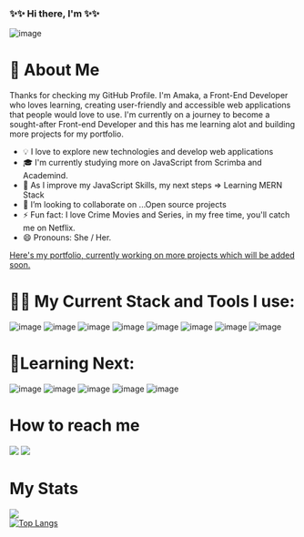 ### ✨✨ Hi there, I'm ✨✨



![image](https://user-images.githubusercontent.com/80483692/138687973-66026678-89f3-4b75-ad4b-caf2842d7f82.png)

# 👩‍  About Me

Thanks for checking my GitHub Profile. I'm Amaka, a Front-End Developer who loves learning, creating user-friendly and accessible web applications that people would love to use. I'm currently on a journey to become a sought-after Front-end Developer and this has me learning alot and building more projects for my portfolio.

- 💡 I love to explore new technologies and develop web applications
- 🎓 I'm currently studying more on JavaScript from Scrimba and Academind.
- 🌱 As I improve my JavaScript Skills, my next steps  => Learning MERN Stack
- 👯 I’m looking to collaborate on ...Open source projects
- ⚡  Fun fact: I love Crime Movies and Series, in my free time, you'll catch me on Netflix. 
- 😄 Pronouns: She / Her.

<a href="https://amakaogujiofor.netlify.app/">Here's my portfolio, currently working on more projects which will be added soon.</a>

# 👩‍💻 My Current Stack and Tools I use:
![image](https://user-images.githubusercontent.com/80483692/139262510-af436aca-308b-488f-b1c3-9bb25fcbc7bf.png)
![image](https://user-images.githubusercontent.com/80483692/139263263-0f0fb265-d9c6-43b7-9e6b-64da98f91f9d.png)
![image](https://user-images.githubusercontent.com/80483692/139262051-2e3a5a06-b5da-4f36-9fbb-81df37cb7625.png)
![image](https://user-images.githubusercontent.com/80483692/139263640-178480d2-333d-4212-9965-f00c3caaef13.png)
![image](https://user-images.githubusercontent.com/80483692/139262570-414d6ce3-ed21-4ece-9638-549bfac4cc02.png)
![image](https://user-images.githubusercontent.com/80483692/139262704-bdf96a5c-32b8-48e7-8b7d-fb8de6db4a86.png)
![image](https://user-images.githubusercontent.com/80483692/139263097-d53a7755-8f09-4233-962f-f53aaf26bc1d.png)
![image](https://user-images.githubusercontent.com/80483692/139263500-ac14551c-5532-4e31-bf30-09ca9ae3c331.png)




# 🌱Learning Next:
![image](https://user-images.githubusercontent.com/80483692/139262778-614e42a4-d27b-4010-a864-5de2ffe13290.png)
![image](https://user-images.githubusercontent.com/80483692/139262814-20eb2a6c-5de0-4ded-aa11-93e01dedd4b8.png)
![image](https://user-images.githubusercontent.com/80483692/139262830-bb2bf665-e3e5-4d42-ac6f-c2424cb7181e.png)
![image](https://user-images.githubusercontent.com/80483692/139262854-ad30d2a3-74f5-4bc8-95b6-1bd845a2a7f5.png)
![image](https://user-images.githubusercontent.com/80483692/139263523-05450c04-3a90-47aa-b8e0-9bb3fe3b44b7.png)


# How to reach me
</p><p><a href="https://www.linkedin.com/in/amakaogujiofor/" rel="nofollow"><img src="https://user-images.githubusercontent.com/80483692/139264657-fcb3e006-aa55-4588-8b1f-a016b8a6833e.png" style="max-width: 100%;"></a> <a href="https://www.twitter.com/in/amakaogujiofor/" rel="nofollow"><img src="https://user-images.githubusercontent.com/80483692/139265990-0322e298-f1c2-4c72-9a28-0951da5077f1.png" style="max-width: 100%;"></a>

# My Stats
<img 
   src="https://github-readme-stats.vercel.app/api?username=amakaogujiofor&show_icons=true&theme=synthwave" 
/>       
[![Top Langs](https://github-readme-stats.vercel.app/api/top-langs/?username=amakaogujiofor&layout=compact)](https://github.com/amakaogujiofor/github-readme-stats)

    

<!--
**amakaogujiofor/amakaogujiofor** is a ✨ _special_ ✨ repository because its `README.md` (this file) appears on your GitHub profile.

Here are some ideas to get you started:

- 🔭 I’m currently working on ...
- 🌱 I’m currently learning ...
- 👯 I’m looking to collaborate on ...
- 🤔 I’m looking for help with ...
- 💬 Ask me about ...
- 📫 How to reach me: ...
- 😄 Pronouns: ...
- ⚡ Fun fact: ...
-->
